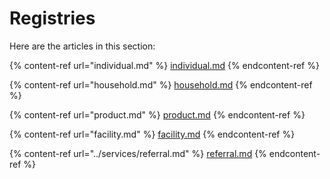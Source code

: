 # Registries

Here are the articles in this section:

{% content-ref url="individual.md" %}
[individual.md](individual.md)
{% endcontent-ref %}

{% content-ref url="household.md" %}
[household.md](household.md)
{% endcontent-ref %}

{% content-ref url="product.md" %}
[product.md](product.md)
{% endcontent-ref %}

{% content-ref url="facility.md" %}
[facility.md](facility.md)
{% endcontent-ref %}

{% content-ref url="../services/referral.md" %}
[referral.md](../services/referral.md)
{% endcontent-ref %}

